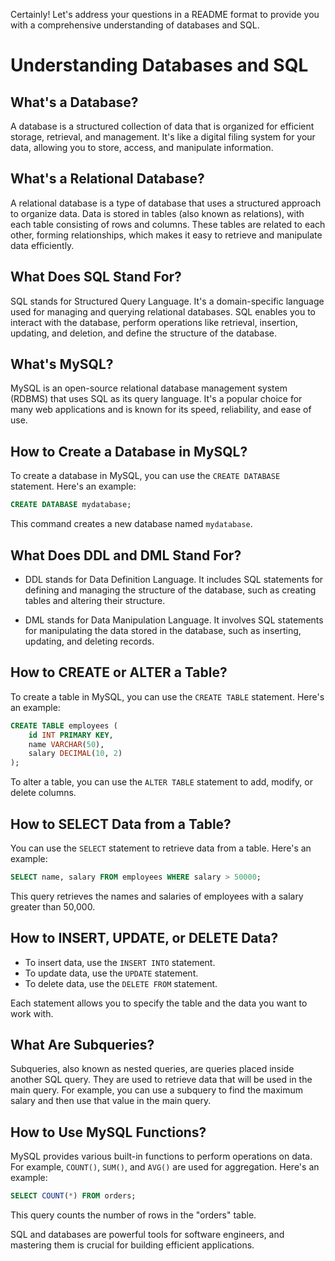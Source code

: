 Certainly! Let's address your questions in a README format to provide you with a comprehensive understanding of databases and SQL.

# Understanding Databases and SQL

## What's a Database?

A database is a structured collection of data that is organized for efficient storage, retrieval, and management. It's like a digital filing system for your data, allowing you to store, access, and manipulate information.

## What's a Relational Database?

A relational database is a type of database that uses a structured approach to organize data. Data is stored in tables (also known as relations), with each table consisting of rows and columns. These tables are related to each other, forming relationships, which makes it easy to retrieve and manipulate data efficiently.

## What Does SQL Stand For?

SQL stands for Structured Query Language. It's a domain-specific language used for managing and querying relational databases. SQL enables you to interact with the database, perform operations like retrieval, insertion, updating, and deletion, and define the structure of the database.

## What's MySQL?

MySQL is an open-source relational database management system (RDBMS) that uses SQL as its query language. It's a popular choice for many web applications and is known for its speed, reliability, and ease of use.

## How to Create a Database in MySQL?

To create a database in MySQL, you can use the `CREATE DATABASE` statement. Here's an example:

```sql
CREATE DATABASE mydatabase;
```

This command creates a new database named `mydatabase`.

## What Does DDL and DML Stand For?

- DDL stands for Data Definition Language. It includes SQL statements for defining and managing the structure of the database, such as creating tables and altering their structure.

- DML stands for Data Manipulation Language. It involves SQL statements for manipulating the data stored in the database, such as inserting, updating, and deleting records.

## How to CREATE or ALTER a Table?

To create a table in MySQL, you can use the `CREATE TABLE` statement. Here's an example:

```sql
CREATE TABLE employees (
    id INT PRIMARY KEY,
    name VARCHAR(50),
    salary DECIMAL(10, 2)
);
```

To alter a table, you can use the `ALTER TABLE` statement to add, modify, or delete columns.

## How to SELECT Data from a Table?

You can use the `SELECT` statement to retrieve data from a table. Here's an example:

```sql
SELECT name, salary FROM employees WHERE salary > 50000;
```

This query retrieves the names and salaries of employees with a salary greater than 50,000.

## How to INSERT, UPDATE, or DELETE Data?

- To insert data, use the `INSERT INTO` statement.
- To update data, use the `UPDATE` statement.
- To delete data, use the `DELETE FROM` statement.

Each statement allows you to specify the table and the data you want to work with.

## What Are Subqueries?

Subqueries, also known as nested queries, are queries placed inside another SQL query. They are used to retrieve data that will be used in the main query. For example, you can use a subquery to find the maximum salary and then use that value in the main query.

## How to Use MySQL Functions?

MySQL provides various built-in functions to perform operations on data. For example, `COUNT()`, `SUM()`, and `AVG()` are used for aggregation. Here's an example:

```sql
SELECT COUNT(*) FROM orders;
```

This query counts the number of rows in the "orders" table.

SQL and databases are powerful tools for software engineers, and mastering them is crucial for building efficient applications.

